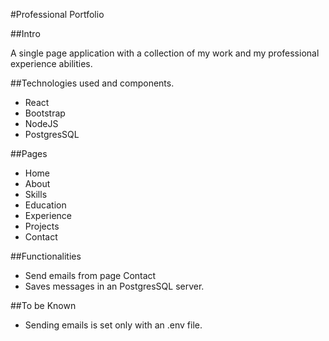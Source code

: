 #Professional Portfolio

##Intro

A single page application with a collection of my work and my professional experience abilities.

##Technologies used and components.

- React
- Bootstrap
- NodeJS
- PostgresSQL

##Pages

- Home
- About
- Skills
- Education
- Experience
- Projects
- Contact

##Functionalities

- Send emails from page Contact
- Saves messages in an PostgresSQL server.


##To be Known

- Sending emails is set only with an .env file.
